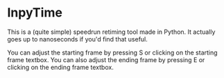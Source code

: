 # InpyTime
This is a (quite simple) speedrun retiming tool made in Python. It actually goes up to nanoseconds if you'd find that useful.

You can adjust the starting frame by pressing S or clicking on the starting frame textbox. You can also adjust the ending frame by pressing E or clicking on the ending frame textbox.
